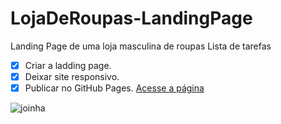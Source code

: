 # LojaDeRoupas-LandingPage
 Landing Page de uma loja masculina de roupas
Lista de tarefas
- [x] Criar a ladding page.
- [x] Deixar site responsivo.
- [x] Publicar no GitHub Pages.
[Acesse a página]( https://alan-lr.github.io/LojaDeRoupas-LandingPage/)

![joinha](https://user-images.githubusercontent.com/86266061/150696061-2cf74a7c-26e1-4179-92da-044be3a3adbb.jpg)
